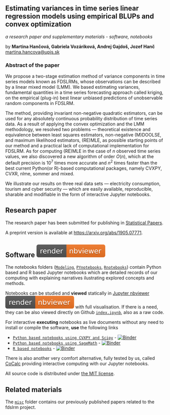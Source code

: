 ## Estimating variances in time series linear regression models using empirical BLUPs and convex optimization
*a research paper and supplementary materials - software, notebooks*

by **Martina Hančová, Gabriela Vozáriková, Andrej Gajdoš, Jozef Hanč**  
<martina.hancova@upjs.sk>

### Abstract of the paper

We propose a two-stage estimation method of variance components in time series models known as FDSLRMs, whose observations can be described by a linear mixed model (LMM). We based estimating variances, fundamental quantities in a time series forecasting approach called kriging, on the empirical (plug-in) best linear unbiased predictions of unobservable random components in FDSLRM. 

The method, providing invariant non-negative quadratic estimators, can be used for any absolutely continuous probability distribution of time series data. As a result of applying the convex optimization and the LMM methodology, we resolved two problems &mdash; theoretical existence and equivalence between least squares estimators, non-negative (M)DOOLSE, and maximum likelihood estimators, (RE)MLE, as possible starting points of our method and a practical lack of computational implementation for FDSLRM. As for computing (RE)MLE in the case of *n* observed time series values, we also discovered a new algorithm of order *O*(*n*), which at the default precision is 10<sup>7</sup> times more accurate and *n*<sup>2</sup> times faster than the best current Python(or R)-based computational packages, namely CVXPY, CVXR, nlme, sommer and mixed. 

We illustrate our results on three real data sets &mdash; electricity consumption, tourism and cyber security &mdash; which are easily available, reproducible, sharable and modifiable in the form of interactive Jupyter notebooks.

## Research paper 

The research paper has been submitted for publishing in [Statistical Papers](https://link.springer.com/journal/362).

A preprint version is available at <https://arxiv.org/abs/1905.07771>.

## Software [![render in nbviewer](misc/nbviewer_badge.svg)](https://nbviewer.jupyter.org/github/fdslrm/EBLUP-NE/blob/master/index.ipynb) 

The notebooks folders ([`Modeling`](Modeling), [`PYnotebooks`](PYnotebooks), [`Rnotebooks`](PYnotebooks)) contain Python based and R based Jupyter notebooks which are detailed records of our computing 
with explaining narratives ilustrating explored concepts and methods. 

Notebooks can be studied and **viewed** statically in [Jupyter nbviewer](https://nbviewer.jupyter.org/github/fdslrm/EBLUP-NE/blob/master/index.ipynb) [![render in nbviewer](misc/nbviewer_badge.svg)](https://nbviewer.jupyter.org/github/fdslrm/EBLUP-NE/blob/master/index.ipynb) with full visualisation. If there is a need, they can be also viewed directly on Github [`index.ipynb`](index.ipynb), also as a raw code. 

For interactive **executing** notebooks as live documents without any need to install or compile the software,
**use** the following links
* [`Python based notebooks using CVXPY and Scipy`](https://mybinder.org/v2/gh/fdslrm/Binder-CVXPY/master?filepath=index.ipynb) - [![Binder](https://mybinder.org/badge_logo.svg)](https://mybinder.org/v2/gh/fdslrm/Binder-CVXPY/master?filepath=index.ipynb)
* [`Python based notebooks using SageMath`](https://mybinder.org/v2/gh/fdslrm/Binder-Sage/master?filepath=index.ipynb) - [![Binder](https://mybinder.org/badge_logo.svg)](https://mybinder.org/v2/gh/fdslrm/Binder-Sage/master?filepath=index.ipynb)
* [`R based notebooks`](https://mybinder.org/v2/gh/fdslrm/Binder-R/master?filepath=index.ipynb) - [![Binder](https://mybinder.org/badge_logo.svg)](https://mybinder.org/v2/gh/fdslrm/Binder-R/master?filepath=index.ipynb)

There is also another very comfort alternative, fully tested by us, called [CoCalc](https://cocalc.com/) providing interactive computing with our Jupyter notebooks.
 
All source code is distributed under [the MIT license](https://choosealicense.com/licenses/mit/).

## Related materials

The [`misc`](misc) folder contains our previously published papers related to the fdslrm project.
